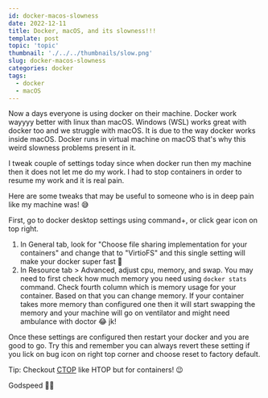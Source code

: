 ```yaml
---
id: docker-macos-slowness
date: 2022-12-11
title: Docker, macOS, and its slowness!!!
template: post
topic: 'topic'
thumbnail: './../../thumbnails/slow.png'
slug: docker-macos-slowness
categories: docker
tags:
  - docker
  - macOS
---
```


Now a days everyone is using docker on their machine. Docker work wayyyy better with linux than macOS. Windows (WSL) works great with docker too and we struggle with macOS. It is due to the way docker works inside macOS. Docker runs in virtual machine on macOS that's why this weird slowness problems present in it.

I tweak couple of settings today since when docker run then my machine then it does not let me do my work. I had to stop containers in order to resume my work and it is real pain.

Here are some tweaks that may be useful to someone who is in deep pain like my machine was! 😅

First, go to docker desktop settings using command+, or click gear icon on top right.

1. In General tab, look for "Choose file sharing implementation for your containers" and change that to "VirtioFS" and this single setting will make your docker super fast 🚀
2. In Resource tab > Advanced, adjust cpu, memory, and swap. You may need to first check how much memory you need using `docker stats` command. Check fourth column which is memory usage for your container. Based on that you can change memory. If your container takes more memory than configured one then it will start swapping the memory and your machine will go on ventilator and might need ambulance with doctor 😂 jk!

Once these settings are configured then restart your docker and you are good to go. Try this and remember you can always revert these setting if you lick on bug icon on right top corner and choose reset to factory default.

Tip: Checkout [CTOP](https://ctop.sh/) like HTOP but for containers! 😉

Godspeed ✌🏻
